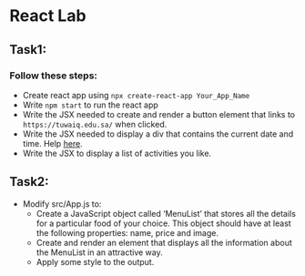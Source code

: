 # React Lab

## Task1: 
### Follow these steps:

* Create react app using `npx create-react-app Your_App_Name`
* Write `npm start` to run the react app 
* Write the JSX needed to create and render a button element that links to `https://tuwaiq.edu.sa/` when clicked.
* Write the JSX needed to display a div that contains the current date and time. Help [here](https://reactjs.org/docs/rendering-elements.html).
* Write the JSX to display a list of activities you like.


## Task2:
* Modify src/App.js to:
    * Create a JavaScript object called ‘MenuList’ that stores all the details for a
    particular food of your choice. This object should have at least the following properties: name, price and image.
    * Create and render an element that displays all the information about the MenuList in an attractive way.
    * Apply some style to the output. 
